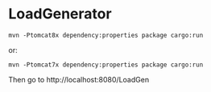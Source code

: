 # LoadGenerator

```
mvn -Ptomcat8x dependency:properties package cargo:run
```

or:

```
mvn -Ptomcat7x dependency:properties package cargo:run
```

Then go to http://localhost:8080/LoadGen
